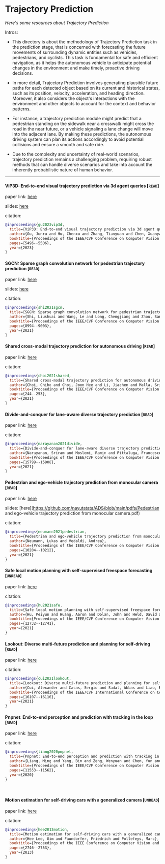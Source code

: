 # Trajectory Prediction
*Here's some resources about Trajectory Prediction*

Intros:
* This directory is about the methodology of Trajectory Prediction task in the prediction stage, that is concerned with forecasting the future movements of surrounding dynamic entities such as vehicles, pedestrians, and cyclists. This task is fundamental for safe and efficient navigation, as it helps the autonomous vehicle to anticipate potential changes in the environment and make timely, proactive driving decisions.


* In more detail, Trajectory Prediction involves generating plausible future paths for each detected object based on its current and historical states, such as its position, velocity, acceleration, and heading direction. Moreover, it also considers the object's interactions with the environment and other objects to account for the context and behavior patterns.

* For instance, a trajectory prediction module might predict that a pedestrian standing on the sidewalk near a crosswalk might cross the road in the near future, or a vehicle signaling a lane change will move into the adjacent lane. By making these predictions, the autonomous driving system can plan its actions accordingly to avoid potential collisions and ensure a smooth and safe ride.

* Due to the complexity and uncertainty of real-world scenarios, trajectory prediction remains a challenging problem, requiring robust methods that can handle diverse scenarios and take into account the inherently probabilistic nature of human behavior.

---

#### ViP3D: End-to-end visual trajectory prediction via 3d agent queries [`READ`]

paper link: [here](http://openaccess.thecvf.com/content/CVPR2023/papers/Gu_ViP3D_End-to-End_Visual_Trajectory_Prediction_via_3D_Agent_Queries_CVPR_2023_paper.pdf)

slides: [here](https://github.com/nayutatata/ADS/blob/main/pdfs/ViP3D%20End-to-end%20Visual%20Trajectory%20Prediction%20via%203D%20Agent%20Queries.pdf)

citation: 
```bibtex
@inproceedings{gu2023vip3d,
  title={ViP3D: End-to-end visual trajectory prediction via 3d agent queries},
  author={Gu, Junru and Hu, Chenxu and Zhang, Tianyuan and Chen, Xuanyao and Wang, Yilun and Wang, Yue and Zhao, Hang},
  booktitle={Proceedings of the IEEE/CVF Conference on Computer Vision and Pattern Recognition},
  pages={5496--5506},
  year={2023}
}
```

#### SGCN: Sparse graph convolution network for pedestrian trajectory prediction [`READ`]

paper link: [here](https://openaccess.thecvf.com/content/CVPR2021/papers/Shi_SGCN_Sparse_Graph_Convolution_Network_for_Pedestrian_Trajectory_Prediction_CVPR_2021_paper.pdf)

slides: [here](https://github.com/nayutatata/ADS/blob/main/pdfs/Sparse%20Graph%20Convolution%20Network%20for%20Pedestrain%20Trajectory%20Prediction.pdf)

citation: 
```bibtex
@inproceedings{shi2021sgcn,
  title={SGCN: Sparse graph convolution network for pedestrian trajectory prediction},
  author={Shi, Liushuai and Wang, Le and Long, Chengjiang and Zhou, Sanping and Zhou, Mo and Niu, Zhenxing and Hua, Gang},
  booktitle={Proceedings of the IEEE/CVF Conference on Computer Vision and Pattern Recognition},
  pages={8994--9003},
  year={2021}
}
```


#### Shared cross-modal trajectory prediction for autonomous driving [`READ`]

paper link: [here](http://openaccess.thecvf.com/content/CVPR2021/papers/Choi_Shared_Cross-Modal_Trajectory_Prediction_for_Autonomous_Driving_CVPR_2021_paper.pdf)

citation: 
```bibtex
@inproceedings{choi2021shared,
  title={Shared cross-modal trajectory prediction for autonomous driving},
  author={Choi, Chiho and Choi, Joon Hee and Li, Jiachen and Malla, Srikanth},
  booktitle={Proceedings of the IEEE/CVF Conference on Computer Vision and Pattern Recognition},
  pages={244--253},
  year={2021}
}
```


#### Divide-and-conquer for lane-aware diverse trajectory prediction [`READ`]

paper link: [here](https://openaccess.thecvf.com/content/CVPR2021/papers/Narayanan_Divide-and-Conquer_for_Lane-Aware_Diverse_Trajectory_Prediction_CVPR_2021_paper.pdf)

citation: 
```bibtex
@inproceedings{narayanan2021divide,
  title={Divide-and-conquer for lane-aware diverse trajectory prediction},
  author={Narayanan, Sriram and Moslemi, Ramin and Pittaluga, Francesco and Liu, Buyu and Chandraker, Manmohan},
  booktitle={Proceedings of the IEEE/CVF Conference on Computer Vision and Pattern Recognition},
  pages={15799--15808},
  year={2021}
}
```

#### Pedestrian and ego-vehicle trajectory prediction from monocular camera [`READ`]

paper link: [here](https://openaccess.thecvf.com/content/CVPR2021/papers/Neumann_Pedestrian_and_Ego-Vehicle_Trajectory_Prediction_From_Monocular_Camera_CVPR_2021_paper.pdf)

slides: [here](https://github.com/nayutatata/ADS/blob/main/pdfs/Pedestrian and ego-vehicle trajectory prediction from monocular camera.pdf)

citation: 
```bibtex
@inproceedings{neumann2021pedestrian,
  title={Pedestrian and ego-vehicle trajectory prediction from monocular camera},
  author={Neumann, Lukas and Vedaldi, Andrea},
  booktitle={Proceedings of the IEEE/CVF Conference on Computer Vision and Pattern Recognition},
  pages={10204--10212},
  year={2021}
}
```

#### Safe local motion planning with self-supervised freespace forecasting [`UNREAD`]

paper link: [here](http://openaccess.thecvf.com/content/CVPR2021/papers/Hu_Safe_Local_Motion_Planning_With_Self-Supervised_Freespace_Forecasting_CVPR_2021_paper.pdf)

citation: 
```bibtex
@inproceedings{hu2021safe,
  title={Safe local motion planning with self-supervised freespace forecasting},
  author={Hu, Peiyun and Huang, Aaron and Dolan, John and Held, David and Ramanan, Deva},
  booktitle={Proceedings of the IEEE/CVF Conference on Computer Vision and Pattern Recognition},
  pages={12732--12741},
  year={2021}
}
```

#### Lookout: Diverse multi-future prediction and planning for self-driving [`READ`]

paper link: [here](http://openaccess.thecvf.com/content/ICCV2021/papers/Cui_LookOut_Diverse_Multi-Future_Prediction_and_Planning_for_Self-Driving_ICCV_2021_paper.pdf)

citation: 
```bibtex
@inproceedings{cui2021lookout,
  title={Lookout: Diverse multi-future prediction and planning for self-driving},
  author={Cui, Alexander and Casas, Sergio and Sadat, Abbas and Liao, Renjie and Urtasun, Raquel},
  booktitle={Proceedings of the IEEE/CVF International Conference on Computer Vision},
  pages={16107--16116},
  year={2021}
}
```

#### Pnpnet: End-to-end perception and prediction with tracking in the loop [`READ`]

paper link: [here](https://openaccess.thecvf.com/content_CVPR_2020/papers/Liang_PnPNet_End-to-End_Perception_and_Prediction_With_Tracking_in_the_Loop_CVPR_2020_paper.pdf)

citation: 
```bibtex
@inproceedings{liang2020pnpnet,
  title={Pnpnet: End-to-end perception and prediction with tracking in the loop},
  author={Liang, Ming and Yang, Bin and Zeng, Wenyuan and Chen, Yun and Hu, Rui and Casas, Sergio and Urtasun, Raquel},
  booktitle={Proceedings of the IEEE/CVF Conference on Computer Vision and Pattern Recognition},
  pages={11553--11562},
  year={2020}
}
```


​    
#### Motion estimation for self-driving cars with a generalized camera [`UNREAD`]

paper link: [here](https://openaccess.thecvf.com/content_cvpr_2013/papers/Lee_Motion_Estimation_for_2013_CVPR_paper.pdf)

citation: 
```bibtex
@inproceedings{hee2013motion,
  title={Motion estimation for self-driving cars with a generalized camera},
  author={Hee Lee, Gim and Faundorfer, Friedrich and Pollefeys, Marc},
  booktitle={Proceedings of the IEEE Conference on Computer Vision and Pattern Recognition},
  pages={2746--2753},
  year={2013}
}
```

